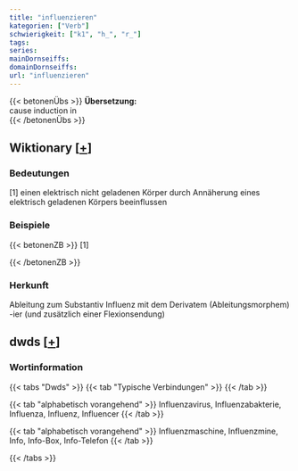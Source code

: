 ```yaml
---
title: "influenzieren"
kategorien: ["Verb"]
schwierigkeit: ["k1", "h_", "r_"]
tags:
series:
mainDornseiffs:
domainDornseiffs:
url: "influenzieren"
---
```


{{< betonenÜbs >}}
**Übersetzung:**  
cause induction in  
{{< /betonenÜbs >}}

## Wiktionary [[+](https://de.wiktionary.org/wiki/influenzieren)]

### Bedeutungen
[1] einen elektrisch  nicht geladenen Körper durch Annäherung eines elektrisch geladenen Körpers beeinflussen  

### Beispiele
{{< betonenZB >}}
[1]  

{{< /betonenZB >}}
### Herkunft
Ableitung zum Substantiv Influenz mit dem Derivatem (Ableitungsmorphem) -ier (und zusätzlich einer Flexionsendung)  



## dwds [[+](https://www.dwds.de/wb/influenzieren)]

### Wortinformation
{{< tabs "Dwds" >}}
{{< tab "Typische Verbindungen" >}}
{{< /tab >}}

{{< tab "alphabetisch vorangehend" >}}
Influenzavirus, Influenzabakterie, Influenza, Influenz, Influencer
{{< /tab >}}

{{< tab "alphabetisch vorangehend" >}}
Influenzmaschine, Influenzmine, Info, Info-Box, Info-Telefon
{{< /tab >}}

{{< /tabs >}}

